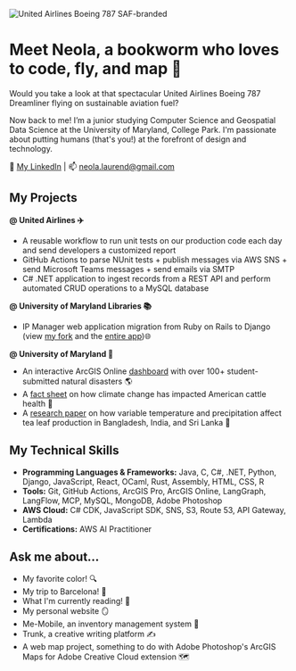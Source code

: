 ![United Airlines Boeing 787 SAF-branded](https://github.com/neoladsouza/neoladsouza/blob/main/Header_Version_SAF_787.jpg)

# Meet Neola, a bookworm who loves to code, fly, and map 👋

Would you take a look at that spectacular United Airlines Boeing 787 Dreamliner flying on sustainable aviation fuel? 

Now back to me! I’m a junior studying Computer Science and Geospatial Data Science at the University of Maryland, College Park. I'm passionate about putting humans (that's you!) at the forefront of design and technology.

🧭 [My LinkedIn](https://www.linkedin.com/in/nldsouza/) | 📫 neola.laurend@gmail.com 

## My Projects

**@ United Airlines ✈️**
- A reusable workflow to run unit tests on our production code each day and send developers a customized report
- GitHub Actions to parse NUnit tests + publish messages via AWS SNS + send Microsoft Teams messages + send emails via SMTP
- C# .NET application to ingest records from a REST API and perform automated CRUD operations to a MySQL database
      
**@ University of Maryland Libraries 📚**
- IP Manager web application migration from Ruby on Rails to Django (view [my fork](https://github.com/neoladsouza/ipmanager-django) and the [entire app](https://github.com/umd-lib/ipmanager-django))🌐
      
**@ University of Maryland 🐢**
- An interactive ArcGIS Online [dashboard](https://uofmd.maps.arcgis.com/apps/dashboards/56e54674e3f346e4b4c1649de2c0c595) with over 100+ student-submitted natural disasters 🌎
- A [fact sheet](https://github.com/neoladsouza/cattle-health-fact-sheet/blob/main/Cattle%20Health%20Fact%20Sheet.pdf) on how climate change has impacted American cattle health 🐄
- A [research paper](https://github.com/neoladsouza/tea-research-paper/blob/main/Neola%20Dsouza%20-%20Individual%20Research%20Paper.pdf) on how variable temperature and precipitation affect tea leaf production in Bangladesh, India, and Sri Lanka 🍵

## My Technical Skills

- **Programming Languages & Frameworks:** Java, C, C#, .NET, Python, Django, JavaScript, React, OCaml, Rust, Assembly, HTML, CSS, R
- **Tools:** Git, GitHub Actions, ArcGIS Pro, ArcGIS Online, LangGraph, LangFlow, MCP, MySQL, MongoDB, Adobe Photoshop
- **AWS Cloud:** C# CDK, JavaScript SDK, SNS, S3, Route 53, API Gateway, Lambda
- **Certifications:** AWS AI Practitioner

## Ask me about...

- My favorite color! 🔍
- My trip to Barcelona! 🌅
- What I'm currently reading! 📖
- My personal website 🪞
- Me-Mobile, an inventory management system 📱
- Trunk, a creative writing platform ✍️
- A web map project, something to do with Adobe Photoshop's ArcGIS Maps for Adobe Creative Cloud extension 🗺️
